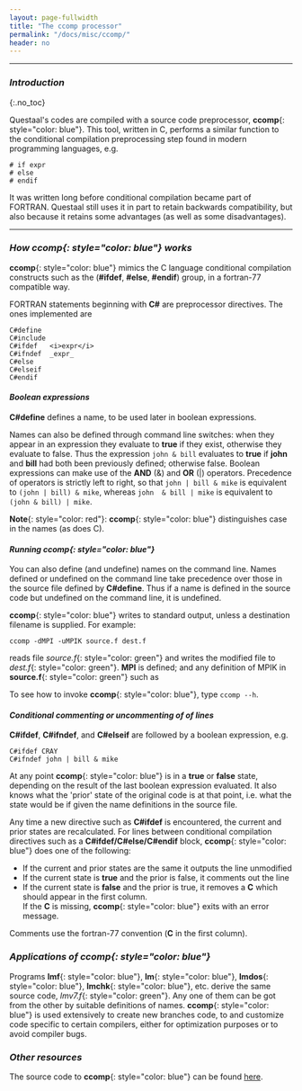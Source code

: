 ```yaml
---
layout: page-fullwidth
title: "The ccomp processor"
permalink: "/docs/misc/ccomp/"
header: no
---
```

_____________________________________________________________


### _Introduction_
{:.no_toc}

Questaal's codes are compiled with a source code preprocessor, 
**ccomp**{: style="color: blue"}.  This tool, written in C,
performs a similar function to the conditional compilation
preprocessing step found in modern programming languages, e.g.

~~~
# if expr
# else
# endif
~~~

It was written long before conditional compilation became part of
FORTRAN.  Questaal still uses it in part to retain backwards
compatibility, but also because it retains some advantages 
(as well as some disadvantages).

_____________________________________________________________

### _How **ccomp**{: style="color: blue"} works_

**ccomp**{: style="color: blue"} mimics the C language conditional
compilation constructs such as the (**#ifdef**, **#else**, **#endif**) group,
in a fortran-77 compatible way.

FORTRAN statements beginning with **C#** are preprocessor directives.
The ones implemented are

~~~
C#define
C#include 
C#ifdef   <i>expr</i>
C#ifndef  _expr_
C#else
C#elseif
C#endif 
~~~

#### _Boolean expressions_

**C#define** defines a name, to be used later in boolean expressions.

Names can also be defined through command line switches:
when they appear in an expression they evaluate to **true** if they exist, otherwise they evaluate to false.
Thus the expression `john & bill` evaluates to **true** if **john** and **bill**
had both been previously defined; otherwise false.
Boolean expressions can make use of the **AND**
(&) and **OR** (|) operators.
Precedence of operators is strictly left to right,
so that `john | bill & mike` is equivalent to `(john | bill) & mike`,
whereas `john  & bill | mike` is equivalent to `(john & bill) | mike`.

**Note**{: style="color: red"}: 
**ccomp**{: style="color: blue"} distinguishes case in the names (as does C).

#### _Running **ccomp**{: style="color: blue"}_

You can also define (and undefine) names on the command line.
Names defined or undefined on the command line take precedence over those
in the source file defined by **C#define**.   Thus if a name is defined
in the source code but undefined on the command line, it is undefined.

**ccomp**{: style="color: blue"} writes to standard output, unless a destination filename is
supplied.  For example:

~~~
ccomp -dMPI -uMPIK source.f dest.f
~~~

reads file _source.f_{: style="color: green"} and writes the modified file
to _dest.f_{: style="color: green"}.  **MPI** is defined; and 
any definition of MPIK in **source.f**{: style="color: green"} such as

To see how to invoke **ccomp**{: style="color: blue"}, type `ccomp --h`.

#### _Conditional commenting or uncommenting of of lines_

**C#ifdef**, **C#ifndef**, and **C#elseif** are followed by a boolean
expression, e.g.

~~~
C#ifdef CRAY
C#ifndef john | bill & mike
~~~

At any point **ccomp**{: style="color: blue"} is in a **true** or **false** state,
depending on the result of the last boolean expression evaluated.
It also knows what the 'prior' state of the original code is at that point, i.e. what the
state would be if given the name definitions in the source file.

Any time a new directive such as **C#ifdef** is encountered, the current and prior states
are recalculated.
For lines between conditional compilation directives such as 
a **C#ifdef/C#else/C#endif** block, **ccomp**{: style="color: blue"} does one of the following:

+ If the current and prior states are the same it outputs the line unmodified
+ If the current state is **true** and the prior is false, it comments out the line
+ If the current state is **false** and the prior is true, it removes a **C** which should appear in the first column.  
If the **C** is missing, **ccomp**{: style="color: blue"} exits with an error message.

Comments use the fortran-77 convention (**C** in the first column).


### _Applications of **ccomp**{: style="color: blue"}_

Programs **lmf**{: style="color: blue"}, **lm**{: style="color: blue"}, **lmdos**{: style="color: blue"}, **lmchk**{: style="color: blue"}, etc.
derive the same source code, _lmv7.f_{: style="color: green"}.  Any one of them can be got from the other by suitable definitions of names.
**ccomp**{: style="color: blue"} is used extensively to create new branches code, to and
customize code specific to certain compilers, either for optimization purposes or to avoid compiler bugs.

### _Other resources_

The source code to **ccomp**{: style="color: blue"} can be found [here](https://bitbucket.org/lmto/lm/src/e82e155d8ce7eb808a9a6dca6d8eea5f5a095bd6/startup/ccomp.c).
